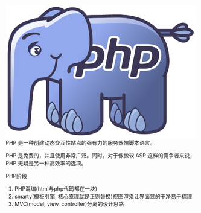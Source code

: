 ![](/assets/php-banner.png)
PHP 是一种创建动态交互性站点的强有力的服务器端脚本语言。

PHP 是免费的，并且使用非常广泛。同时，对于像微软 ASP 这样的竞争者来说，PHP 无疑是另一种高效率的选项。

PHP阶段
1. PHP混编(html与php代码都在一块)
2. smarty(模板引擎, 核心原理就是正则替换)视图渲染让界面显的干净易于梳理
3. MVC(model, view, controller)分离的设计思路